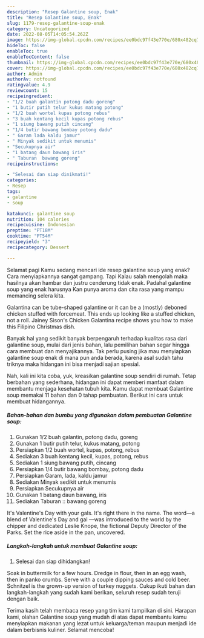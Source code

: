 ```yaml
---
description: "Resep Galantine soup, Enak"
title: "Resep Galantine soup, Enak"
slug: 1179-resep-galantine-soup-enak
category: Uncategorized
date: 2022-08-05T14:05:54.262Z
image: https://img-global.cpcdn.com/recipes/ee0bdc97f43e770e/680x482cq70/galantine-soup-foto-resep-utama.jpg
hideToc: false
enableToc: true
enableTocContent: false
thumbnail: https://img-global.cpcdn.com/recipes/ee0bdc97f43e770e/680x482cq70/galantine-soup-foto-resep-utama.jpg
cover: https://img-global.cpcdn.com/recipes/ee0bdc97f43e770e/680x482cq70/galantine-soup-foto-resep-utama.jpg
author: Admin
authorAv: notfound
ratingvalue: 4.9
reviewcount: 15
recipeingredient:
- "1/2 buah galantin potong dadu goreng"
- "1 butir putih telur kukus matang potong"
- "1/2 buah wortel kupas potong rebus"
- "3 buah kentang kecil kupas potong rebus"
- "1 siung bawang putih cincang"
- "1/4 butir bawang bombay potong dadu"
- " Garam lada kaldu jamur"
- " Minyak sedikit untuk menumis"
- "Secukupnya air"
- "1 batang daun bawang iris"
- " Taburan  bawang goreng"
recipeinstructions:

- "Selesai dan siap dinikmati!"
categories:
- Resep
tags:
- galantine
- soup

katakunci: galantine soup 
nutrition: 104 calories
recipecuisine: Indonesian
preptime: "PT18M"
cooktime: "PT54M"
recipeyield: "3"
recipecategory: Dessert

---
```



Selamat pagi Kamu sedang mencari ide resep galantine soup yang enak? Cara menyiapkannya sangat gampang. Tapi Kalau salah mengolah maka hasilnya akan hambar dan justru cenderung tidak enak. Padahal galantine soup yang enak harusnya Kan punya aroma dan cita rasa yang mampu memancing selera kita.


Galantina can be tube-shaped galantine or it can be a (mostly) deboned chicken stuffed with forcemeat. This ends up looking like a stuffed chicken, not a roll. Jainey Sison&#39;s Chicken Galantina recipe shows you how to make this Filipino Christmas dish.

Banyak hal yang sedikit banyak berpengaruh terhadap kualitas rasa dari galantine soup, mulai dari jenis bahan, lalu pemilihan bahan segar hingga cara membuat dan menyajikannya. Tak perlu pusing jika mau menyiapkan galantine soup enak di mana pun anda berada, karena asal sudah tahu triknya maka hidangan ini bisa menjadi sajian spesial.


Nah, kali ini kita coba, yuk, kreasikan galantine soup sendiri di rumah. Tetap berbahan yang sederhana, hidangan ini dapat memberi manfaat dalam membantu menjaga kesehatan tubuh kita. Kamu dapat membuat Galantine soup memakai 11 bahan dan 0 tahap pembuatan. Berikut ini cara untuk membuat hidangannya.

<!--inarticleads1-->

##### Bahan-bahan dan bumbu yang digunakan dalam pembuatan Galantine soup:

1. Gunakan 1/2 buah galantin, potong dadu, goreng
1. Gunakan 1 butir putih telur, kukus matang, potong
1. Persiapkan 1/2 buah wortel, kupas, potong, rebus
1. Sediakan 3 buah kentang kecil, kupas, potong, rebus
1. Sediakan 1 siung bawang putih, cincang
1. Persiapkan 1/4 butir bawang bombay, potong dadu
1. Persiapkan  Garam, lada, kaldu jamur
1. Sediakan  Minyak sedikit untuk menumis
1. Persiapkan Secukupnya air
1. Gunakan 1 batang daun bawang, iris
1. Sediakan  Taburan :: bawang goreng


It&#39;s Valentine&#39;s Day with your gals. It&#39;s right there in the name. The word—a blend of Valentine&#39;s Day and gal —was introduced to the world by the chipper and dedicated Leslie Knope, the fictional Deputy Director of the Parks. Set the rice aside in the pan, uncovered. 

<!--inarticleads2-->

##### Langkah-langkah untuk membuat Galantine soup:


1. Selesai dan siap dihidangkan!

Soak in buttermilk for a few hours. Dredge in flour, then in an egg wash, then in panko crumbs. Serve with a couple dipping sauces and cold beer. Schnitzel is the grown-up version of turkey nuggets. Cukup ikuti bahan dan langkah-langkah yang sudah kami berikan, seluruh resep sudah teruji dengan baik. 

Terima kasih telah membaca resep yang tim kami tampilkan di sini. Harapan kami, olahan Galantine soup yang mudah di atas dapat membantu kamu menyiapkan makanan yang lezat untuk keluarga/teman maupun menjadi ide dalam berbisnis kuliner. Selamat mencoba!
